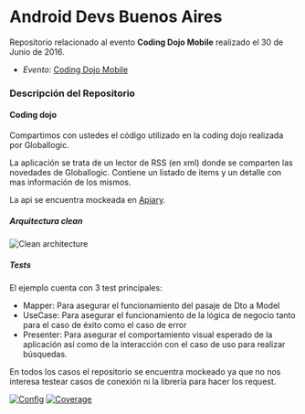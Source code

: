 # Android Devs Buenos Aires

Repositorio relacionado al evento **Coding Dojo Mobile** realizado el 30 de Junio de 2016.

 - _Evento:_ [Coding Dojo Mobile](https://www.meetup.com/es-ES/Android-Devs-Buenos-Aires/events/231826550/)

### Descripción del Repositorio

#### Coding dojo

Compartimos con ustedes el código utilizado en la coding dojo realizada por Globallogic.

La aplicación se trata de un lector de RSS (en xml) donde se comparten las novedades de Globallogic. Contiene un listado de items y un detalle con mas información de los mismos.

La api se encuentra mockeada en [Apiary](https://apiary.io/).

##### Arquitectura clean

![Clean architecture](https://s32.postimg.org/44nr3ojbp/Architecture.png)

##### Tests

El ejemplo cuenta con 3 test principales:
* Mapper: Para asegurar el funcionamiento del pasaje de Dto a Model
* UseCase: Para asegurar el funcionamiento de la lógica de negocio tanto para el caso de éxito como el caso de error
* Presenter: Para asegurar el comportamiento visual esperado de la aplicación así como de la interacción con el caso de uso para realizar búsquedas.

En todos los casos el repositorio se encuentra mockeado ya que no nos interesa testear casos de conexión ni la librería para hacer los request.

[![Config](https://s31.postimg.org/sp213dx47/Android_test_config.jpg)](https://s31.postimg.org/osop7ec4r/Android_test_config.jpg)
[![Coverage](https://s31.postimg.org/7qvv5ax9j/Android_test_config_coverage.jpg)](https://s31.postimg.org/z1h6d806j/Android_test_config_coverage.jpg)
